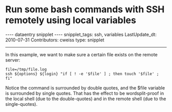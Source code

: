 # Run some bash commands with SSH remotely using local variables

\-\-\-- dataentry snipplet \-\-\-- snipplet_tags: ssh, variables
LastUpdate_dt: 2010-07-31 Contributors: cweiss type: snipplet

------------------------------------------------------------------------

In this example, we want to make sure a certain file exists on the
remote server:

    file=/tmp/file.log
    ssh ${options} ${login} "if [ ! -e '$file' ] ; then touch '$file' ; fi"

Notice the command is surrounded by double quotes, and the \$file
variable is surrounded by single quotes. That has the effect to be
wordsplit-proof in the local shell (due to the double-quotes) and in the
remote shell (due to the single-quotes).
